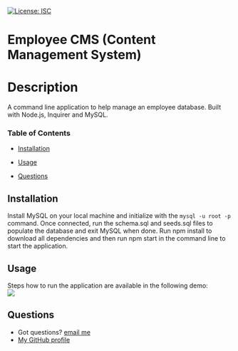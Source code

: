 [![License: ISC](https://img.shields.io/badge/License-ISC-blue.svg)](https://opensource.org/licenses/ISC)

# Employee CMS (Content Management System)

# Description

A command line application to help manage an employee database. Built with Node.js, Inquirer and MySQL.

### Table of Contents

- [Installation](#installation)
- [Usage](#usage)

- [Questions](#questions)

## Installation

Install MySQL on your local machine and initialize with the `mysql -u root -p` command. Once connected, run the schema.sql and seeds.sql files to populate the database and exit MySQL when done. Run npm install to download all dependencies and then run npm start in the command line to start the application.

## Usage

Steps how to run the application are available in the following demo:<br>
![](./assets/images/demo.gif)

## Questions

- Got questions? [email me](mailto:caspi.home@gmail.com)<br>
- [My GitHub profile](https://github.com/hcs847)
